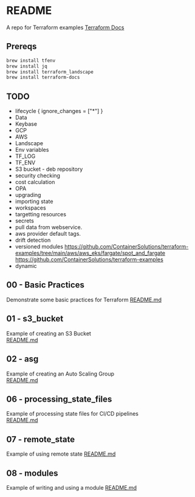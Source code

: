 # README 
A repo for Terraform examples 
[Terraform Docs](https://www.terraform.io/)

## Prereqs 

```sh
brew install tfenv
brew install jq
brew install terraform_landscape 
brew install terraform-docs
```

## TODO
*  lifecycle {
    ignore_changes = ["*"]
  }
* Data
* Keybase
* GCP 
* AWS
* Landscape
* Env variables
* TF_LOG 
* TF_ENV
* S3 bucket - deb repository
* security checking
* cost calculation
* OPA
* upgrading
* importing state
* workspaces
* targetting resources 
* secrets
* pull data from webservice. 
* aws provider default tags.
* drift detection
* versioned modules
https://github.com/ContainerSolutions/terraform-examples/tree/main/aws/aws_eks/fargate/spot_and_fargate
https://github.com/ContainerSolutions/terraform-examples
* dynamic 

## 00 - Basic Practices
Demonstrate some basic practices for Terraform 
[README.md](00_basic_practices/README.md)  

## 01 - s3_bucket
Example of creating an S3 Bucket  
[README.md](01_s3_bucket/README.md)  

## 02 - asg
Example of creating an Auto Scaling Group  
[README.md](02_asg/README.md)  

## 06 - processing_state_files 
Example of processing state files for CI/CD pipelines  
[README.md](06_processing_state_files/README.md)  

## 07 - remote_state
Example of using remote state
[README.md](07_remote_state/README.md)

## 08 - modules
Example of writing and using a module
[README.md](08_modules/README.md)
